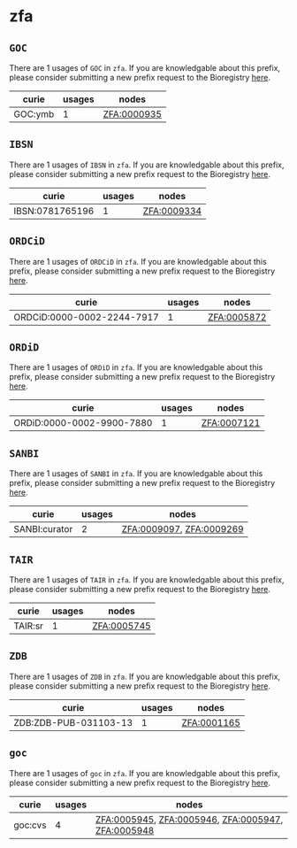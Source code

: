# zfa

## `GOC`

There are 1 usages of `GOC` in `zfa`.
If you are knowledgable about this prefix, please consider submitting a new prefix
request to the Bioregistry [here](https://github.com/biopragmatics/bioregistry/issues/new?assignees=cthoyt&labels=New%2CPrefix&template=new-prefix.yml&title=%5BResource%5D%3A%20GOC).

| curie   |   usages | nodes                                                     |
|---------|----------|-----------------------------------------------------------|
| GOC:ymb |        1 | [ZFA:0000935](http://purl.obolibrary.org/obo/ZFA_0000935) |

## `IBSN`

There are 1 usages of `IBSN` in `zfa`.
If you are knowledgable about this prefix, please consider submitting a new prefix
request to the Bioregistry [here](https://github.com/biopragmatics/bioregistry/issues/new?assignees=cthoyt&labels=New%2CPrefix&template=new-prefix.yml&title=%5BResource%5D%3A%20IBSN).

| curie           |   usages | nodes                                                     |
|-----------------|----------|-----------------------------------------------------------|
| IBSN:0781765196 |        1 | [ZFA:0009334](http://purl.obolibrary.org/obo/ZFA_0009334) |

## `ORDCiD`

There are 1 usages of `ORDCiD` in `zfa`.
If you are knowledgable about this prefix, please consider submitting a new prefix
request to the Bioregistry [here](https://github.com/biopragmatics/bioregistry/issues/new?assignees=cthoyt&labels=New%2CPrefix&template=new-prefix.yml&title=%5BResource%5D%3A%20ORDCiD).

| curie                      |   usages | nodes                                                     |
|----------------------------|----------|-----------------------------------------------------------|
| ORDCiD:0000-0002-2244-7917 |        1 | [ZFA:0005872](http://purl.obolibrary.org/obo/ZFA_0005872) |

## `ORDiD`

There are 1 usages of `ORDiD` in `zfa`.
If you are knowledgable about this prefix, please consider submitting a new prefix
request to the Bioregistry [here](https://github.com/biopragmatics/bioregistry/issues/new?assignees=cthoyt&labels=New%2CPrefix&template=new-prefix.yml&title=%5BResource%5D%3A%20ORDiD).

| curie                     |   usages | nodes                                                     |
|---------------------------|----------|-----------------------------------------------------------|
| ORDiD:0000-0002-9900-7880 |        1 | [ZFA:0007121](http://purl.obolibrary.org/obo/ZFA_0007121) |

## `SANBI`

There are 1 usages of `SANBI` in `zfa`.
If you are knowledgable about this prefix, please consider submitting a new prefix
request to the Bioregistry [here](https://github.com/biopragmatics/bioregistry/issues/new?assignees=cthoyt&labels=New%2CPrefix&template=new-prefix.yml&title=%5BResource%5D%3A%20SANBI).

| curie         |   usages | nodes                                                                                                                |
|---------------|----------|----------------------------------------------------------------------------------------------------------------------|
| SANBI:curator |        2 | [ZFA:0009097](http://purl.obolibrary.org/obo/ZFA_0009097), [ZFA:0009269](http://purl.obolibrary.org/obo/ZFA_0009269) |

## `TAIR`

There are 1 usages of `TAIR` in `zfa`.
If you are knowledgable about this prefix, please consider submitting a new prefix
request to the Bioregistry [here](https://github.com/biopragmatics/bioregistry/issues/new?assignees=cthoyt&labels=New%2CPrefix&template=new-prefix.yml&title=%5BResource%5D%3A%20TAIR).

| curie   |   usages | nodes                                                     |
|---------|----------|-----------------------------------------------------------|
| TAIR:sr |        1 | [ZFA:0005745](http://purl.obolibrary.org/obo/ZFA_0005745) |

## `ZDB`

There are 1 usages of `ZDB` in `zfa`.
If you are knowledgable about this prefix, please consider submitting a new prefix
request to the Bioregistry [here](https://github.com/biopragmatics/bioregistry/issues/new?assignees=cthoyt&labels=New%2CPrefix&template=new-prefix.yml&title=%5BResource%5D%3A%20ZDB).

| curie                 |   usages | nodes                                                     |
|-----------------------|----------|-----------------------------------------------------------|
| ZDB:ZDB-PUB-031103-13 |        1 | [ZFA:0001165](http://purl.obolibrary.org/obo/ZFA_0001165) |

## `goc`

There are 1 usages of `goc` in `zfa`.
If you are knowledgable about this prefix, please consider submitting a new prefix
request to the Bioregistry [here](https://github.com/biopragmatics/bioregistry/issues/new?assignees=cthoyt&labels=New%2CPrefix&template=new-prefix.yml&title=%5BResource%5D%3A%20goc).

| curie   |   usages | nodes                                                                                                                                                                                                                                      |
|---------|----------|--------------------------------------------------------------------------------------------------------------------------------------------------------------------------------------------------------------------------------------------|
| goc:cvs |        4 | [ZFA:0005945](http://purl.obolibrary.org/obo/ZFA_0005945), [ZFA:0005946](http://purl.obolibrary.org/obo/ZFA_0005946), [ZFA:0005947](http://purl.obolibrary.org/obo/ZFA_0005947), [ZFA:0005948](http://purl.obolibrary.org/obo/ZFA_0005948) |

